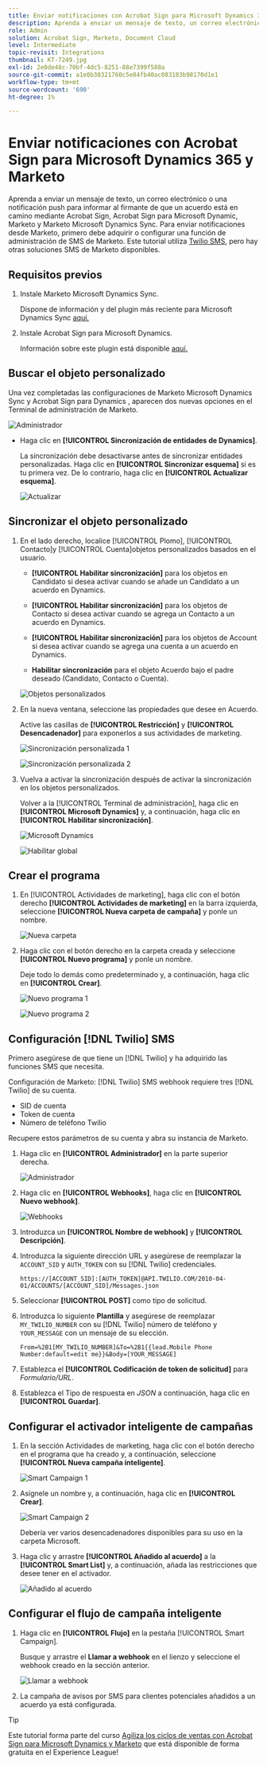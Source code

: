 ```yaml
---
title: Enviar notificaciones con Acrobat Sign para Microsoft Dynamics 365 y Marketo
description: Aprenda a enviar un mensaje de texto, un correo electrónico o una notificación push para informar al firmante de que un acuerdo está en camino
role: Admin
solution: Acrobat Sign, Marketo, Document Cloud
level: Intermediate
topic-revisit: Integrations
thumbnail: KT-7249.jpg
exl-id: 2e0de48c-70bf-4dc5-8251-88e7399f588a
source-git-commit: a1e0b30321760c5e84fb40ac083183b98170d1e1
workflow-type: tm+mt
source-wordcount: '690'
ht-degree: 1%

---
```


# Enviar notificaciones con Acrobat Sign para Microsoft Dynamics 365 y Marketo

Aprenda a enviar un mensaje de texto, un correo electrónico o una notificación push para informar al firmante de que un acuerdo está en camino mediante Acrobat Sign, Acrobat Sign para Microsoft Dynamic, Marketo y Marketo Microsoft Dynamics Sync. Para enviar notificaciones desde Marketo, primero debe adquirir o configurar una función de administración de SMS de Marketo. Este tutorial utiliza [Twilio SMS](https://launchpoint.marketo.com/twilio/twilio-sms-for-marketo/), pero hay otras soluciones SMS de Marketo disponibles.

## Requisitos previos

1. Instale Marketo Microsoft Dynamics Sync.

   Dispone de información y del plugin más reciente para Microsoft Dynamics Sync [aquí.](https://experienceleague.adobe.com/docs/marketo/using/product-docs/crm-sync/microsoft-dynamics/marketo-plugin-releases-for-microsoft-dynamics.html)

1. Instale Acrobat Sign para Microsoft Dynamics.

   Información sobre este plugin está disponible [aquí.](https://helpx.adobe.com/ca/sign/using/microsoft-dynamics-integration-installation-guide.html)

## Buscar el objeto personalizado

Una vez completadas las configuraciones de Marketo Microsoft Dynamics Sync y Acrobat Sign para Dynamics , aparecen dos nuevas opciones en el Terminal de administración de Marketo.

![Administrador](assets/adminTerminal.png)

* Haga clic en **[!UICONTROL Sincronización de entidades de Dynamics]**.

   La sincronización debe desactivarse antes de sincronizar entidades personalizadas. Haga clic en **[!UICONTROL Sincronizar esquema]** si es tu primera vez. De lo contrario, haga clic en **[!UICONTROL Actualizar esquema]**.

   ![Actualizar](assets/refreshSchema.png)

## Sincronizar el objeto personalizado

1. En el lado derecho, localice [!UICONTROL Plomo], [!UICONTROL Contacto]y [!UICONTROL Cuenta]objetos personalizados basados en el usuario.

   * **[!UICONTROL Habilitar sincronización]** para los objetos en Candidato si desea activar cuando se añade un Candidato a un acuerdo en Dynamics.

   * **[!UICONTROL Habilitar sincronización]** para los objetos de Contacto si desea activar cuando se agrega un Contacto a un acuerdo en Dynamics.

   * **[!UICONTROL Habilitar sincronización]** para los objetos de Account si desea activar cuando se agrega una cuenta a un acuerdo en Dynamics.

   * **Habilitar sincronización** para el objeto Acuerdo bajo el padre deseado (Candidato, Contacto o Cuenta).

   ![Objetos personalizados](assets/enableSyncDynamics.png)

1. En la nueva ventana, seleccione las propiedades que desee en Acuerdo.

   Active las casillas de **[!UICONTROL Restricción]** y **[!UICONTROL Desencadenador]** para exponerlos a sus actividades de marketing.

   ![Sincronización personalizada 1](assets/entitySync1.png)

   ![Sincronización personalizada 2](assets/entitySync2.png)

1. Vuelva a activar la sincronización después de activar la sincronización en los objetos personalizados.

   Volver a la [!UICONTROL Terminal de administración], haga clic en **[!UICONTROL Microsoft Dynamics]** y, a continuación, haga clic en **[!UICONTROL Habilitar sincronización]**.

   ![Microsoft Dynamics](assets/microsoftDynamics.png)

   ![Habilitar global](assets/enableGlobalDynamics.png)

## Crear el programa

1. En [!UICONTROL Actividades de marketing], haga clic con el botón derecho **[!UICONTROL Actividades de marketing]** en la barra izquierda, seleccione **[!UICONTROL Nueva carpeta de campaña]** y ponle un nombre.

   ![Nueva carpeta](assets/newFolder.png)

1. Haga clic con el botón derecho en la carpeta creada y seleccione **[!UICONTROL Nuevo programa]** y ponle un nombre.

   Deje todo lo demás como predeterminado y, a continuación, haga clic en **[!UICONTROL Crear]**.

   ![Nuevo programa 1](assets/newProgram1.png)

   ![Nuevo programa 2](assets/newProgram2.png)

## Configuración [!DNL Twilio] SMS

Primero asegúrese de que tiene un [!DNL Twilio] y ha adquirido las funciones SMS que necesita.

Configuración de Marketo: [!DNL Twilio] SMS webhook requiere tres [!DNL Twilio] de su cuenta.

* SID de cuenta
* Token de cuenta
* Número de teléfono Twilio

Recupere estos parámetros de su cuenta y abra su instancia de Marketo.

1. Haga clic en **[!UICONTROL Administrador]** en la parte superior derecha.

   ![Administrador](assets/adminTab.png)

1. Haga clic en **[!UICONTROL Webhooks]**, haga clic en **[!UICONTROL Nuevo webhook]**.

   ![Webhooks](assets/webhooks.png)

1. Introduzca un **[!UICONTROL Nombre de webhook]** y **[!UICONTROL Descripción]**.

1. Introduzca la siguiente dirección URL y asegúrese de reemplazar la `ACCOUNT_SID` y `AUTH_TOKEN` con su [!DNL Twilio] credenciales.

   ```
   https://[ACCOUNT_SID]:[AUTH_TOKEN]@API.TWILIO.COM/2010-04-01/ACCOUNTS/[ACCOUNT_SID]/Messages.json
   ```

1. Seleccionar **[!UICONTROL POST]** como tipo de solicitud.

1. Introduzca lo siguiente **Plantilla** y asegúrese de reemplazar `MY_TWILIO_NUMBER` con su [!DNL Twilio] número de teléfono y `YOUR_MESSAGE` con un mensaje de su elección.

   ```
   From=%2B1[MY_TWILIO_NUMBER]&To=%2B1{{lead.Mobile Phone Number:default=edit me}}&Body=[YOUR_MESSAGE]
   ```

1. Establezca el **[!UICONTROL Codificación de token de solicitud]** para *Formulario/URL*.

1. Establezca el Tipo de respuesta en *JSON* a continuación, haga clic en **[!UICONTROL Guardar]**.

## Configurar el activador inteligente de campañas

1. En la sección Actividades de marketing, haga clic con el botón derecho en el programa que ha creado y, a continuación, seleccione **[!UICONTROL Nueva campaña inteligente]**.

   ![Smart Campaign 1](assets/smartCampaign1.png)

1. Asígnele un nombre y, a continuación, haga clic en **[!UICONTROL Crear]**.

   ![Smart Campaign 2](assets/smartCampaign3.png)

   Debería ver varios desencadenadores disponibles para su uso en la carpeta Microsoft.

1. Haga clic y arrastre **[!UICONTROL Añadido al acuerdo]** a la **[!UICONTROL Smart List]** y, a continuación, añada las restricciones que desee tener en el activador.

   ![Añadido al acuerdo](assets/addedToAgreementDynamics.png)

## Configurar el flujo de campaña inteligente

1. Haga clic en **[!UICONTROL Flujo]** en la pestaña [!UICONTROL Smart Campaign].

   Busque y arrastre el **Llamar a webhook** en el lienzo y seleccione el webhook creado en la sección anterior.

   ![Llamar a webhook](assets/callWebhook.png)

1. La campaña de avisos por SMS para clientes potenciales añadidos a un acuerdo ya está configurada.
>[!TIP]
>
>Este tutorial forma parte del curso [Agiliza los ciclos de ventas con Acrobat Sign para Microsoft Dynamics y Marketo](https://experienceleague.adobe.com/?recommended=Sign-U-1-2021.1) que está disponible de forma gratuita en el Experience League!